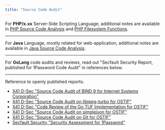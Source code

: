 ```yaml
---
title: "Source Code Audit"
---
```


For **PHP/x.xx** Server-Side Scripting Language, additional notes are available in [PHP Source Code Analysis](/php-source-code-analysis) and [PHP Filesystem Functions](/php-filesystem-functions).

---

For **Java** Language, mostly related for web-application, additional notes are available in [Java Source Code Analysis](/java-source-code-analysis).

---

For **GoLang** code audits and reviews, read out "Secfault Security Report, published for 1Password Code Audit" in references below.

---

Reference to openly published reports:

- [X41 D-Sec "Source Code Audit of BIND 9 for Internet Systems Corporation"](https://www.x41-dsec.de/static/reports/X41-ISC-BIND9-Code-Audit-Public-Report-2024-02-13.pdf)
- [X41 D-Sec "Source Code Audit on libjpeg-turbo for OSTIF"](https://www.x41-dsec.de/static/reports/X41-OSTIF-libjpegturbo-Audit-20230712-Public.pdf)
- [X41 D-Sec "Code Review of the Go TUF Implementation for OSTIF"](https://www.x41-dsec.de/static/reports/X41-go-tuf-Audit-2023-Final-Report-PUBLIC.pdf)
- [X41 D-Sec "Source Code Audit on simplejson for OSTIF"](https://www.x41-dsec.de/static/reports/X41-OSTIF-simplejson-CodeRview-2023-04-18.pdf)
- [X41 D-Sec "Source Code Audit on Git for OSTIF"](https://www.x41-dsec.de/static/reports/X41-OSTIF-Gitlab-Git-Security-Audit-20230117-public.pdf)
- [Secfault Security "Security Assessment for 1Password"](https://bucket.agilebits.com/security/SecfaultSecurity_Report_OP_Security_Assessment_v1.0.pdf)